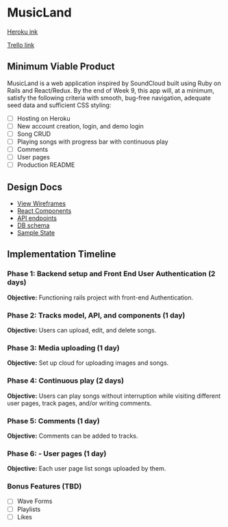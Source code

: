 # MusicLand

[Heroku ink](https://musicland.herokuapp.com)

[Trello link](https://trello.com/b/vwShQznj/musicland)


## Minimum Viable Product

MusicLand is a web application inspired by SoundCloud built using Ruby on Rails and React/Redux. By the end of Week 9, this app will, at a minimum, satisfy the following criteria with smooth, bug-free navigation, adequate seed data and sufficient CSS styling:

- [ ] Hosting on Heroku
- [ ] New account creation, login, and demo login
- [ ] Song CRUD
- [ ] Playing songs with progress bar with continuous play
- [ ] Comments
- [ ] User pages
- [ ] Production README

## Design Docs
* [View Wireframes](wireframes)
* [React Components](component-hierarchy.md)
* [API endpoints](api-endpoints.md)
* [DB schema](schema.md)
* [Sample State](sample-state.md)

## Implementation Timeline

### Phase 1: Backend setup and Front End User Authentication (2 days)

**Objective:** Functioning rails project with front-end Authentication.

### Phase 2: Tracks model, API, and components (1 day)

**Objective:** Users can upload, edit, and delete songs.

### Phase 3: Media uploading (1 day)

**Objective:** Set up cloud for uploading images and songs.

### Phase 4: Continuous play (2 days)

**Objective:** Users can play songs without interruption while visiting different user pages, track pages, and/or writing comments.

### Phase 5: Comments (1 day)

**Objective:** Comments can be added to tracks.

### Phase 6: - User pages (1 day)

**Objective:** Each user page list songs uploaded by them.

### Bonus Features (TBD)
- [ ] Wave Forms
- [ ] Playlists
- [ ] Likes
